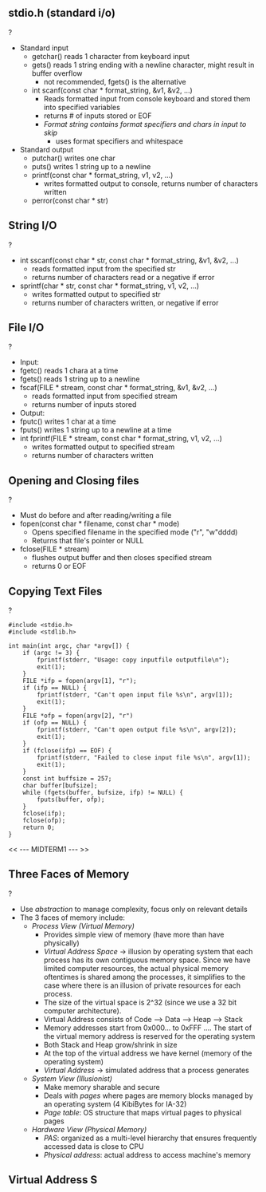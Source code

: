 
## stdio.h (standard i/o)
?
- Standard input
	- getchar() reads 1 character from keyboard input
	- gets() reads 1 string ending with a newline character, might result in buffer overflow
		- not recommended, fgets() is the alternative
	- int scanf(const char * format_string, &v1, &v2, ...)
		- Reads formatted input from console keyboard and stored them into specified variables
		- returns # of inputs stored or EOF
		- *Format string contains format specifiers and chars in input to skip*
			- uses format specifiers and whitespace
- Standard output
	- putchar() writes one char
	- puts() writes 1 string up to a newline
	- printf(const char * format_string, v1, v2, ...)
		- writes formatted output to console, returns number of characters written
	- perror(const char * str)
<!--SR:!2025-10-04,3,250-->

## String I/O
?
- int sscanf(const char * str, const char * format_string, &v1, &v2, ...)
	- reads formatted input from the specified str
	- returns number of characters read or a negative if error
- sprintf(char * str, const char * format_string, v1, v2, ...)
	- writes formatted output to specified str
	- returns number of characters written, or negative if error
<!--SR:!2025-10-04,3,250-->

## File I/O
?
- Input:
- fgetc() reads 1 chara at a time
- fgets() reads 1 string up to a newline
- fscaf(FILE * stream, const char * format_string, &v1, &v2, ...)
	- reads formatted input from specified stream
	- returns number of inputs stored
- Output:
- fputc() writes 1 char at a time
- fputs() writes 1 string up to a newline at a time
- int fprintf(FILE * stream, const char * format_string, v1, v2, ...)
	- writes formatted output to specified stream
	- returns number of characters written
<!--SR:!2025-10-04,3,250-->

## Opening and Closing files
?
- Must do before and after reading/writing a file
- fopen(const char * filename, const char * mode)
	- Opens specified filename in the specified mode ("r", "w"dddd)
	- Returns that file's pointer or NULL
- fclose(FILE * stream)
	- flushes output buffer and then closes specified stream
	- returns 0 or EOF
<!--SR:!2025-10-04,3,250-->

## Copying Text Files
?
```
#include <stdio.h>
#include <stdlib.h>

int main(int argc, char *argv[]) {
	if (argc != 3) {
		fprintf(stderr, "Usage: copy inputfile outputfile\n");
		exit(1);
	}
	FILE *ifp = fopen(argv[1], "r");
	if (ifp == NULL) {
		fprintf(stderr, "Can't open input file %s\n", argv[1]);
		exit(1);
	}
	FILE *ofp = fopen(argv[2], "r")
	if (ofp == NULL) {
		fprintf(stderr, "Can't open output file %s\n", argv[2]);
		exit(1);
	}
	if (fclose(ifp) == EOF) {
		fprintf(stderr, "Failed to close input file %s\n", argv[1]);
		exit(1);
	}
	const int buffsize = 257;
	char buffer[bufsize];
	while (fgets(buffer, bufsize, ifp) != NULL) {
		fputs(buffer, ofp);
	}
	fclose(ifp);
	fclose(ofp);
	return 0;
}
```
<!--SR:!2025-10-04,3,250-->

<< --- MIDTERM1 --- >>
## Three Faces of Memory
?
- Use *abstraction* to manage complexity, focus only on relevant details
- The 3 faces of memory include:
	- *Process View (Virtual Memory)*
		- Provides simple view of memory (have more than have physically)
		- *Virtual Address Space* -> illusion by operating system that each process has its own contiguous memory space. Since we have limited computer resources, the actual physical memory oftentimes is shared among the processes, it simplifies to the case where there is an illusion of private resources for each process.
		- The size of the virtual space is 2^32 (since we use a 32 bit computer architecture).
		- Virtual Address consists of Code --> Data --> Heap --> Stack 
		- Memory addresses start from 0x000... to 0xFFF .... The start of the virtual memory address is reserved for the operating system
		- Both Stack and Heap grow/shrink in size
		- At the top of the virtual address we have kernel (memory of the operating system)
		- *Virtual Address* -> simulated address that a process generates
	- *System View (Illusionist)*
		- Make memory sharable and secure
		- Deals with *pages* where pages are memory blocks managed by an operating system (4 KibiBytes for IA-32)
		- *Page table*: OS structure that maps virtual pages to physical pages
	- *Hardware View (Physical Memory)*
		- *PAS*: organized as a multi-level hierarchy that ensures frequently accessed data is close to CPU
		- *Physical address*: actual address to access machine's memory
<!--SR:!2025-10-06,3,250-->

## Virtual Address S